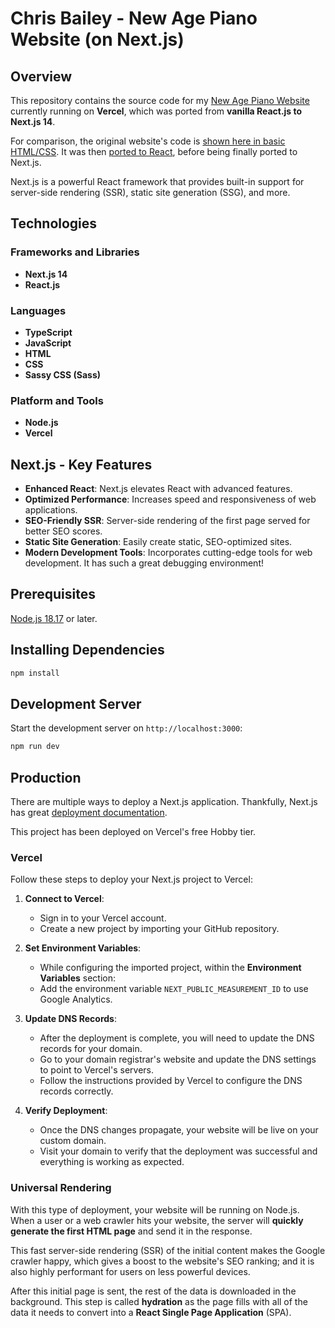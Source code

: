 # Chris Bailey - New Age Piano Website (on Next.js)
## Overview
This repository contains the source code for my [New Age Piano Website](https://chrisbaileypiano.com/) currently running on **Vercel**, which was ported from **vanilla React.js to Next.js 14**.

For comparison, the original website's code is [shown here in basic HTML/CSS](https://github.com/chris-bailey/cbpiano-website-html). It was then [ported to React](https://github.com/chris-bailey/cbpiano-website-react), before being finally ported to Next.js.

Next.js is a powerful React framework that provides built-in support for server-side rendering (SSR), static site generation (SSG), and more.

## Technologies

### Frameworks and Libraries
- **Next.js 14**
- **React.js**

### Languages
- **TypeScript**
- **JavaScript**
- **HTML**
- **CSS**
- **Sassy CSS (Sass)**

### Platform and Tools
- **Node.js**
- **Vercel**

## Next.js - Key Features
- **Enhanced React**: Next.js elevates React with advanced features.
- **Optimized Performance**: Increases speed and responsiveness of web applications.
- **SEO-Friendly SSR**: Server-side rendering of the first page served for better SEO scores.
- **Static Site Generation**: Easily create static, SEO-optimized sites.
- **Modern Development Tools**: Incorporates cutting-edge tools for web development. It has such a great debugging environment!

## Prerequisites
[Node.js 18.17](https://nodejs.org/en) or later.


## Installing Dependencies
```bash
npm install
```

## Development Server
Start the development server on `http://localhost:3000`:

```bash
npm run dev
```

## Production
There are multiple ways to deploy a Next.js application. Thankfully, Next.js has great [deployment documentation](https://nextjs.org/docs/deployment).

This project has been deployed on Vercel's free Hobby tier.

### Vercel
Follow these steps to deploy your Next.js project to Vercel:

1. **Connect to Vercel**:
   - Sign in to your Vercel account.
   - Create a new project by importing your GitHub repository.

2. **Set Environment Variables**:
   - While configuring the imported project, within the **Environment Variables** section:
   - Add the environment variable `NEXT_PUBLIC_MEASUREMENT_ID` to use Google Analytics.

3. **Update DNS Records**:
   - After the deployment is complete, you will need to update the DNS records for your domain.
   - Go to your domain registrar's website and update the DNS settings to point to Vercel's servers.
   - Follow the instructions provided by Vercel to configure the DNS records correctly.

4. **Verify Deployment**:
   - Once the DNS changes propagate, your website will be live on your custom domain.
   - Visit your domain to verify that the deployment was successful and everything is working as expected.

### Universal Rendering
With this type of deployment, your website will be running on Node.js. When a user or a web crawler hits your website, the server will **quickly generate the first HTML page** and send it in the response.

This fast server-side rendering (SSR) of the initial content makes the Google crawler happy, which gives a boost to the website's SEO ranking; and it is also highly performant for users on less powerful devices.

After this initial page is sent, the rest of the data is downloaded in the background. This step is called **hydration** as the page fills with all of the data it needs to convert into a **React Single Page Application** (SPA).

